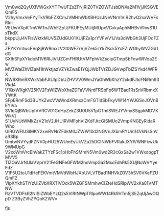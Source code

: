 Vm0wd2QyUXlVWGxXYTFwUFZsZFNjRlZ0TVZOWFJsbDNXa2M1VjJKSGVEQmFS
V2hyVmxVeFYyTkVRbFZXCmJVMHhWbXBHUzJNeVNrVlViR2hvQ2sxWVFsRldi
VEUwVXpKTmVWTnJWbFZpUjFKUFEyMUtjMUpxVGxkaAphMHBvVlhwS1UxTkdX
bkppUjJ4VFlsWktkMUV5ZUdGU01XUjFZa1prYVFwV1JVa3dWbGh3UjFOdFZs
ZFYKYmtwcFVqSjRWRmxzV2t0WFZrVjVZek5rYkZKck5YcFZiWGhyWVZGd1dG
SXlhSFpXYkdoM1V6RlJlVlJZCmFHRUtVMFphVkZsclpGTmpSbFowWlVoa2Ew
MVZWalZhVlZaM1lrWktjazVZYkZwaE1YQjJWbTVrZDJGVwpTblZSYkd4WFRX
NW9XRmRXWkVabFJtUlpDbUZHVVV0WmJYaGhWbXhzY2xkdFJtcFNiRm93Vkd4
V1QxWXgKV25KV2FsWlZWbXhaZDFaVVNrdFRSbFp6WTBad1RsSnVRbmxXYWtK
SFpERmFSd3BUYkZwcVVsWndXRmxzCmFGTldSbFkyVW14YWJGSnJOVnBEYlVa
SVlqQjBWbUpIVVRCV01GcHpZekZ3U0U5V1pGTmlSWEJYVmxSSgpkMDVXWkVj
S1UyNUtWMkZzV21oV2JHUlRVMFphVlZKdFJtcGlSMUo2VmpKNGEyRldaRWho
UlRGWFlUSlMKY2xwRVNrZFdkM0JZWW10d2NGVnJXbmRYUm14VkNsSnVaR3Bp
UmtwNVYydFZNV0pHU25WUmEyUkVZa2hDClNWbFVRakJXYlVWNFkwUk9WMUpG
V2xoWmVrcEhVakZTYzFSc1pHbFhSMmN5Vm0wd2R3cGxSa2w1VWxobgpTMVV5
TlZOaVJrNUlaVVprV21FeGNFeGFWM2hoVmpGa2MxcEdhRk5XUjNoWVYyeFdZ
V1F5U2toU1dHeFEKVmtVMVdWbHJXbUVLVTBad1NHVkZOV3hSV0VKeFZUQmFZ
VlpXYkhSTlYzUlZVbXRXTlVOck5WZGFSMmhwClZteHdSRlpWV2xKa01VMTNW
RzVTVDFkR2NISlZWbEYzQ2s5VlRtNWpTRlpoWW14Rk9VTm5jSEZqUjAwOQpD
Z3ByZVhZPQoKZWVv

fjs